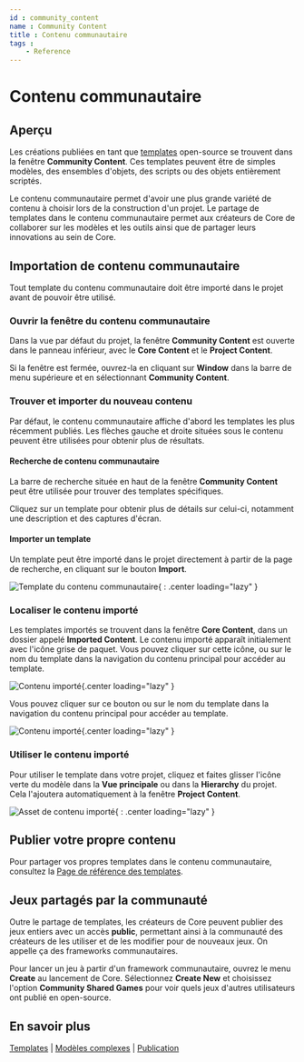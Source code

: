 ```yaml
---
id : community_content
name : Community Content
title : Contenu communautaire
tags :
    - Reference
---
```


# Contenu communautaire

## Aperçu

Les créations publiées en tant que [templates](template_reference.md) open-source se trouvent dans la fenêtre **Community Content**. Ces templates peuvent être de simples modèles, des ensembles d'objets, des scripts ou des objets entièrement scriptés.

Le contenu communautaire permet d'avoir une plus grande variété de contenu à choisir lors de la construction d'un projet. Le partage de templates dans le contenu communautaire permet aux créateurs de Core de collaborer sur les modèles et les outils ainsi que de partager leurs innovations au sein de Core.

## Importation de contenu communautaire

Tout template du contenu communautaire doit être importé dans le projet avant de pouvoir être utilisé.

### Ouvrir la fenêtre du contenu communautaire

Dans la vue par défaut du projet, la fenêtre **Community Content** est ouverte dans le panneau inférieur, avec le **Core Content** et le **Project Content**.

Si la fenêtre est fermée, ouvrez-la en cliquant sur **Window** dans la barre de menu supérieure et en sélectionnant **Community Content**.

### Trouver et importer du nouveau contenu

Par défaut, le contenu communautaire affiche d'abord les templates les plus récemment publiés. Les flèches gauche et droite situées sous le contenu peuvent être utilisées pour obtenir plus de résultats.

#### Recherche de contenu communautaire

La barre de recherche située en haut de la fenêtre **Community Content** peut être utilisée pour trouver des templates spécifiques.

Cliquez sur un template pour obtenir plus de détails sur celui-ci, notamment une description et des captures d'écran.

#### Importer un template

Un template peut être importé dans le projet directement à partir de la page de recherche, en cliquant sur le bouton **Import**.

![Template du contenu communautaire](../img/CommunityContent/CommunityContent_FunctionalTwinBed.png){ : .center loading="lazy" }

### Localiser le contenu importé

Les templates importés se trouvent dans la fenêtre **Core Content**, dans un dossier appelé **Imported Content**. Le contenu importé apparaît initialement avec l'icône grise de paquet. Vous pouvez cliquer sur cette icône, ou sur le nom du template dans la navigation du contenu principal pour accéder au template.

![Contenu importé](../img/CommunityContent/CommunityContent_ImportedPackage.png){.center loading="lazy" }

Vous pouvez cliquer sur ce bouton ou sur le nom du template dans la navigation du contenu principal pour accéder au template.

![Contenu importé](../img/CommunityContent/CommunityContent_ImportedTemplateGreen.png){.center loading="lazy" }

### Utiliser le contenu importé

Pour utiliser le template dans votre projet, cliquez et faites glisser l'icône verte du modèle dans la **Vue principale** ou dans la **Hierarchy** du projet. Cela l'ajoutera automatiquement à la fenêtre **Project Content**.

![Asset de contenu importé](../img/getting_started/ProjectContent_importedcontentasset.png "Asset de modèle importé"){ : .center loading="lazy" }

## Publier votre propre contenu

Pour partager vos propres templates dans le contenu communautaire, consultez la [Page de référence des templates](template_reference.md).

## Jeux partagés par la communauté

Outre le partage de templates, les créateurs de Core peuvent publier des jeux entiers avec un accès **public**, permettant ainsi à la communauté des créateurs de les utiliser et de les modifier pour de nouveaux jeux. On appelle ça des frameworks communautaires.

Pour lancer un jeu à partir d'un framework communautaire, ouvrez le menu **Create** au lancement de Core. Sélectionnez **Create New** et choisissez l'option **Community Shared Games** pour voir quels jeux d'autres utilisateurs ont publié en open-source.

## En savoir plus

[Templates](template_reference.md) | [Modèles complexes](modeling_reference.md) | [Publication](publishing.fr.md)
